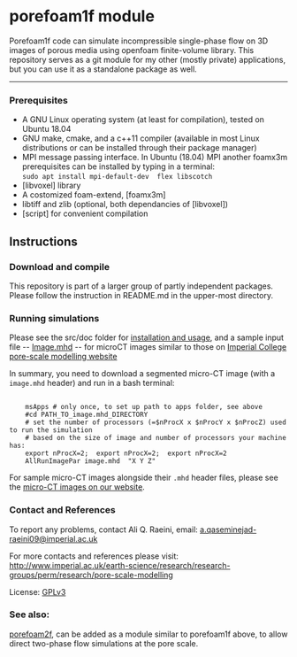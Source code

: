 # porefoam1f module

 Porefoam1f code can simulate incompressible single-phase flow on 3D images of porous media using openfoam finite-volume library.
 This repository serves as a git module for my other (mostly private) applications, but you can use it as a standalone package as well.

---

### Prerequisites 

 - A GNU Linux operating system (at least for compilation), tested on Ubuntu 18.04
 - GNU make, cmake, and a c++11 compiler (available in most Linux distributions or can be installed through their package manager)
 - MPI message passing interface.   In Ubuntu (18.04) MPI another foamx3m prerequisites can be installed by typing in a terminal:   
      `sudo apt install mpi-default-dev  flex libscotch`    
 - [libvoxel] library 
 - A costomized foam-extend, [foamx3m]
 - libtiff and zlib (optional, both dependancies of [libvoxel])
 - [script] for convenient compilation


## Instructions
### Download and compile

This repository is part of a larger group of partly independent packages. Please follow the instruction in README.md in the upper-most directory.  
 
### Running simulations

Please see the src/doc folder for [installation and usage](doc/porefoam_singlePhase.pdf),  and a sample input file -- [Image.mhd](src/doc/Image.mhd) -- for microCT images similar to those on [Imperial College pore-scale modelling website](http://www.imperial.ac.uk/earth-science/research/research-groups/perm/research/pore-scale-modelling/micro-ct-images-and-networks/)


In summary, you need to download a segmented micro-CT image (with a `image.mhd` header) and run in a bash terminal:
```shell

    msApps # only once, to set up path to apps folder, see above
    #cd PATH_TO_image.mhd_DIRECTORY
    # set the number of processors (=$nProcX x $nProcY x $nProcZ) used to run the simulation 
    # based on the size of image and number of processors your machine has:
    export nProcX=2;  export nProcX=2;  export nProcX=2  
    AllRunImagePar image.mhd  "X Y Z"
```
For sample micro-CT images alongside their `.mhd` header files, please see the [micro-CT images on our website].
 
### Contact and References

To report any problems, contact Ali Q. Raeini, email: a.qaseminejad-raeini09@imperial.ac.uk

For more contacts and references please visit:  
http://www.imperial.ac.uk/earth-science/research/research-groups/perm/research/pore-scale-modelling  

License:
[GPLv3](https://www.gnu.org/licenses/gpl-3.0.txt)

### See also:

[porefoam2f](https://github.com/aliraeini/porefoam2f), can be added as a module similar to porefoam1f above, to allow direct two-phase flow simulations at the pore scale.


[micro-CT images on our website]:(http://www.imperial.ac.uk/earth-science/research/research-groups/perm/research/pore-scale-modelling)
